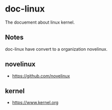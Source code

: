 doc-linux
========================================

The docuement about linux kernel.

Notes
----------------------------------------

doc-linux have convert to a organization novelinux.

novelinux
----------------------------------------

* https://github.com/novelinux

kernel
----------------------------------------

* https://www.kernel.org
